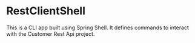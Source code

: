 # RestClientShell

This is a CLI app built using Spring Shell. It defines commands to interact with the Customer Rest Api project. 
